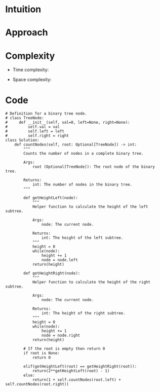 # Intuition

<!-- Describe your first thoughts on how to solve this problem. -->

# Approach

<!-- Describe your approach to solving the problem. -->

# Complexity

- Time complexity:
<!-- Add your time complexity here, e.g. $$O(n)$$ -->

- Space complexity:
<!-- Add your space complexity here, e.g. $$O(n)$$ -->

# Code

```
# Definition for a binary tree node.
# class TreeNode:
#     def __init__(self, val=0, left=None, right=None):
#         self.val = val
#         self.left = left
#         self.right = right
class Solution:
    def countNodes(self, root: Optional[TreeNode]) -> int:
        """
        Counts the number of nodes in a complete binary tree.

        Args:
            root (Optional[TreeNode]): The root node of the binary tree.

        Returns:
            int: The number of nodes in the binary tree.
        """

        def getHeightLeft(node):
            """
            Helper function to calculate the height of the left subtree.

            Args:
                node: The current node.

            Returns:
                int: The height of the left subtree.
            """
            height = 0
            while(node):
                height += 1
                node = node.left
            return(height)

        def getHeightRight(node):
            """
            Helper function to calculate the height of the right subtree.

            Args:
                node: The current node.

            Returns:
                int: The height of the right subtree.
            """
            height = 0
            while(node):
                height += 1
                node = node.right
            return(height)

        # If the root is empty then return 0
        if root is None:
            return 0

        elif(getHeightLeft(root) == getHeightRight(root)):
            return(2**getHeightLeft(root) - 1)
        else:
            return(1 + self.countNodes(root.left) + self.countNodes(root.right))
```
